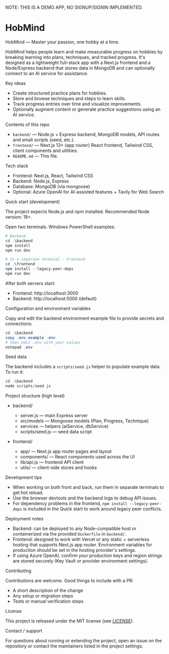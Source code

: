 NOTE: THIS IS A DEMO APP, NO SIGNUP/SIGNIN IMPLEMENTED.

# HobMind

HobMind — Master your passion, one hobby at a time.

HobMind helps people learn and make measurable progress on hobbies by breaking learning into plans, techniques, and tracked progress. It's designed as a lightweight full-stack app with a Next.js frontend and a Node/Express backend that stores data in MongoDB and can optionally connect to an AI service for assistance.

Key ideas
- Create structured practice plans for hobbies.
- Store and browse techniques and steps to learn skills.
- Track progress entries over time and visualize improvements.
- Optionally augment content or generate practice suggestions using an AI service.

Contents of this repo
- `backend/` — Node.js + Express backend, MongoDB models, API routes and small scripts (seed, etc.).
- `frontend/` — Next.js 13+ (app router) React frontend, Tailwind CSS, client components and utilities.
- `README.md` — This file.

Tech stack
- Frontend: Next.js, React, Tailwind CSS
- Backend: Node.js, Express
- Database: MongoDB (via mongoose)
- Optional: Azure OpenAI for AI-assisted features + Tavily for Web Search

Quick start (development)

The project expects Node.js and npm installed. Recommended Node version: 18+.

Open two terminals. Windows PowerShell examples:

```powershell
# Backend
cd .\backend
npm install
npm run dev

# In a separate terminal - Frontend
cd .\frontend
npm install --legacy-peer-deps
npm run dev
```

After both servers start:
- Frontend: http://localhost:3000
- Backend: http://localhost:5000 (default)

Configuration and environment variables

Copy and edit the backend environment example file to provide secrets and connections:

```powershell
cd .\backend
copy .env.example .env
# then edit .env with your values
notepad .env
```

Seed data

The backend includes a `scripts/seed.js` helper to populate example data. To run it:

```powershell
cd .\backend
node scripts/seed.js
```

Project structure (high level)

- backend/
	- server.js — main Express server
	- src/models — Mongoose models (Plan, Progress, Technique)
	- services — helpers (aiService, dbService)
	- scripts/seed.js — seed data script

- frontend/
	- app/ — Next.js app router pages and layout
	- components/ — React components used across the UI
	- lib/api.js — frontend API client
	- utils/ — client-side stores and hooks

Development tips
- When working on both front and back, run them in separate terminals to get hot reload.
- Use the browser devtools and the backend logs to debug API issues.
- For dependency problems in the frontend, `npm install --legacy-peer-deps` is included in the Quick start to work around legacy peer conflicts.

Deployment notes

- Backend: can be deployed to any Node-compatible host or containerized via the provided `Dockerfile` in `backend/`.
- Frontend: designed to work with Vercel or any static + serverless hosting that supports Next.js app router. Environment variables for production should be set in the hosting provider's settings.
- If using Azure OpenAI, confirm your production keys and region strings are stored securely (Key Vault or provider environment settings).

Contributing

Contributions are welcome. Good things to include with a PR:
- A short description of the change
- Any setup or migration steps
- Tests or manual verification steps

License

This project is released under the MIT license (see [LICENSE](./LICENSE)).

Contact / support

For questions about running or extending the project, open an issue on the repository or contact the maintainers listed in the project settings.
